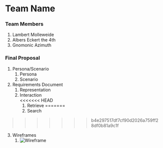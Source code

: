 # Team Name

### Team Members
1. Lambert Molleweide
2. Albers Eckert the 4th
2. Gnomonic Azimuth

### Final Proposal
1. Persona/Scenario
    1. Persona
    2. Scenario
2. Requirements Document
    1. Representation
    2. Interaction  
<<<<<<< HEAD
        1. Retrieve
=======
        1. Search
>>>>>>> b4e297517df7cf90d2026a759ff28df0b81a9c1f
3. Wireframes
    1. ![Wireframe](wireframe.png)





